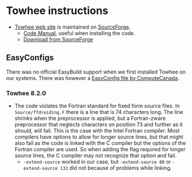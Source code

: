 # Towhee instructions

  * [Towhee web site](http://towhee.sourceforge.net/) is maintained on 
    [SourceForge](https://sourceforge.net/projects/towhee/).
      * [Code Manual](http://towhee.sourceforge.net/code/code_manual.html),
        useful when installing the code.
      * [Download from SourceForge](https://sourceforge.net/projects/towhee/files/)

## EasyConfigs

There was no official EasyBuild support when we first installed Towhee on our systems.
There was however a 
[EasyConfig file by ComputeCanada](https://github.com/ComputeCanada/easybuild-easyconfigs/tree/computecanada-master/easybuild/easyconfigs/t/TOWHEE).

### Towhee 8.2.0

  * The code violates the Fortran standard for fixed form source files. In `Source/ffdreiding.F`
    there is a line that is 74 characters long. The line shrinks when the preprocessor is applied,
    but a Fortran-zware preprocessor that neglects characters on position 73 and further as it should,
    will fail. This is the case with the Intel Fortran compiler. Most compilers have options to
    allow for longer source lines, but that might also fail as the code is linked with the C
    compiler but the options of the Fortran compiler are used. So when adding the flag required
    for longer source lines, the C compiler may not recognize that option and fail.
      * `-extend-source` worked in our case, but `-extend-source 80` or `-extend-source 132`
        did not because of problems while linking.

